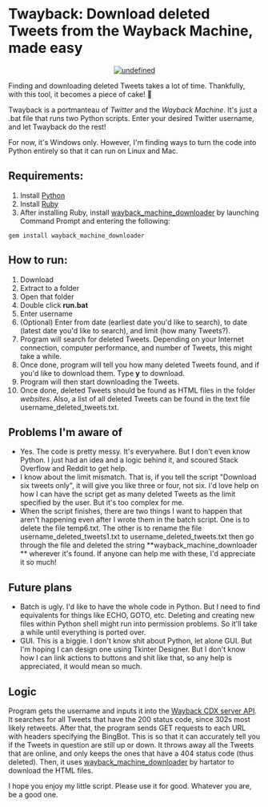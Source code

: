 # Twayback: Download deleted Tweets from the Wayback Machine, made easy

<p align="center">
  <a href="https://github.com/Mennaruuk/twayback/releases/download/v1.0.0/twayback.zip"><img alt="undefined" src="https://img.shields.io/badge/Download-Here-orange?style=for-the-badge&logo=github"></a>
</p>

Finding and downloading deleted Tweets takes a lot of time. Thankfully, with this tool, it becomes a piece of cake! 🎂

Twayback is a portmanteau of *Twitter* and the *Wayback Machine*. It's just a .bat file that runs two Python scripts. Enter your desired Twitter username, and let Twayback do the rest!

For now, it's Windows only. However, I'm finding ways to turn the code into Python entirely so that it can run on Linux and Mac.

## Requirements:

 1. Install [Python](https://www.python.org/downloads/)
 2. Install [Ruby](https://rubyinstaller.org/downloads/)
 3. After installing Ruby, install [wayback_machine_downloader](https://github.com/hartator/wayback-machine-downloader) by launching Command Prompt and entering the following:


`gem install wayback_machine_downloader`

## How to run:

 1. Download
 2. Extract to a folder
 3. Open that folder
 4. Double click **run.bat**
 5. Enter username
 6. (Optional) Enter from date (earliest date you'd like to search), to date (latest date you'd like to search), and limit (how many Tweets?).
 7. Program will search for deleted Tweets. Depending on your Internet connection, computer performance, and number of Tweets, this might take a while.
 8. Once done, program will tell you how many deleted Tweets found, and if you'd like to download them. Type **y** to download.
 9. Program will then start downloading the Tweets.
 10. Once done, deleted Tweets should be found as HTML files in the folder _websites_. Also, a list of all deleted Tweets can be found in the text file username_deleted_tweets.txt.

## Problems I'm aware of

 - Yes. The code is pretty messy. It's everywhere. But I don't even know Python. I just had an idea and a logic behind it, and scoured Stack Overflow and Reddit to get help.
 - I know about the limit mismatch. That is, if you tell the script "Download six tweets only", it will give you like three or four, not six. I'd love help on how I can have the script get as many deleted Tweets as the limit specified by the user. But it's too complex for me.
 - When the script finishes, there are two things I want to happen that aren't happening even after I wrote them in the batch script. One is to delete the file temp6.txt. The other is to rename the file username_deleted_tweets1.txt to username_deleted_tweets.txt then go through the file and deleted the string **wayback_machine_downloader ** wherever it's found. If anyone can help me with these, I'd appreciate it so much!
## Future plans
 - Batch is ugly. I'd like to have the whole code in Python. But I need to find equivalents for things like ECHO, GOTO, etc. Deleting and creating new files within Python shell might run into permission problems. So it'll take a while until everything is ported over.
 - GUI. This is a biggie. I don't know shit about Python, let alone GUI. But I'm hoping I can design one using Tkinter Designer. But I don't know how I can link actions to buttons and shit like that, so any help is appreciated, it would mean so much.

## Logic
Program gets the username and inputs it into the [Wayback CDX server API](https://github.com/internetarchive/wayback/blob/master/wayback-cdx-server/README.md). It searches for all Tweets that have the 200 status code, since 302s most likely retweets. After that, the program sends GET requests to each URL with headers specifying the BingBot. This is so that it can accurately tell you if the Tweets in question are still up or down. It throws away all the Tweets that are online, and only keeps the ones that have a 404 status code (thus deleted). Then, it uses [wayback_machine_downloader](https://github.com/hartator/wayback-machine-downloader) by hartator to download the HTML files.

I hope you enjoy my little script. Please use it for good. Whatever you are, be a good one.

